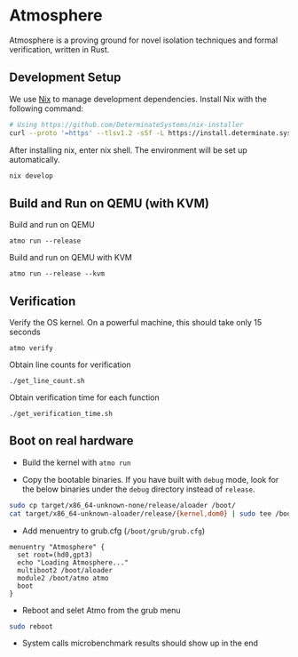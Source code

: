 # Atmosphere

Atmosphere is a proving ground for novel isolation techniques and formal verification, written in Rust.

## Development Setup

We use [Nix](https://nixos.org) to manage development dependencies.
Install Nix with the following command:

```bash
# Using https://github.com/DeterminateSystems/nix-installer
curl --proto '=https' --tlsv1.2 -sSf -L https://install.determinate.systems/nix | sh -s -- install
```

After installing nix, enter nix shell. The environment will be set up automatically.

```bash
nix develop
```

## Build and Run on QEMU (with KVM)
Build and run on QEMU

```
atmo run --release
```
Build and run on QEMU with KVM

```
atmo run --release --kvm
```

## Verification

Verify the OS kernel. On a powerful machine, this should take only 15 seconds
```
atmo verify
```

Obtain line counts for verification
```
./get_line_count.sh
```

Obtain verification time for each function
```
./get_verification_time.sh
```
## Boot on real hardware
* Build the kernel with `atmo run` 

* Copy the bootable binaries. If you have built with `debug` mode, look for the
  below binaries under the `debug` directory instead of `release`.

```bash
sudo cp target/x86_64-unknown-none/release/aloader /boot/
cat target/x86_64-unknown-aloader/release/{kernel,dom0} | sudo tee /boot/atmo >/dev/null
```

* Add menuentry to grub.cfg (`/boot/grub/grub.cfg`)

```
menuentry "Atmosphere" {
  set root=(hd0,gpt3)
  echo "Loading Atmosphere..."
  multiboot2 /boot/aloader
  module2 /boot/atmo atmo
  boot
}
```

* Reboot and selet Atmo from the grub menu

```bash
sudo reboot
```

* System calls microbenchmark results should show up in the end

